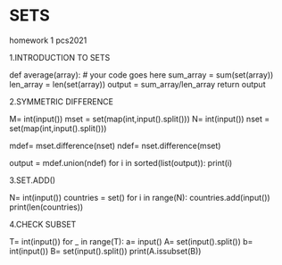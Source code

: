 # SETS
homework 1 pcs2021

1.INTRODUCTION TO SETS

def average(array):
    # your code goes here
    sum_array = sum(set(array))
    len_array = len(set(array))
    output = sum_array/len_array
    return output
    
2.SYMMETRIC DIFFERENCE
 
 M= int(input())
mset = set(map(int,input().split()))
N= int(input())
nset = set(map(int,input().split()))

mdef= mset.difference(nset)
ndef= nset.difference(mset)

output = mdef.union(ndef)
for i in sorted(list(output)):
    print(i)
    

3.SET.ADD()

N= int(input())
countries = set()
for i in range(N):
    countries.add(input())
print(len(countries))


4.CHECK SUBSET

T= int(input())
for _ in range(T):
    a= input()
    A= set(input().split())
    b= int(input())
    B= set(input().split())
    print(A.issubset(B))
    
